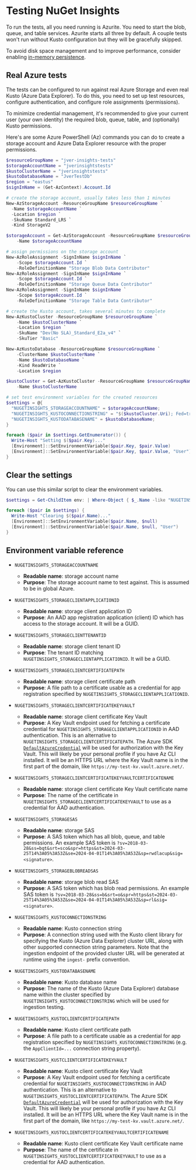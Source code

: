 # Testing NuGet Insights

To run the tests, all you need running is Azurite. You need to start the blob,
queue, and table services. Azurite starts all three by default. A couple tests
won't run without Kusto configuration but they will be gracefully skipped.

To avoid disk space management and to improve performance, consider enabling
[in-memory
persistence](https://learn.microsoft.com/en-us/azure/storage/common/storage-use-azurite?tabs=visual-studio%2Cblob-storage#in-memory-persistence). 

## Real Azure tests

The tests can be configured to run against real Azure Storage and even real
Kusto (Azure Data Explorer). To do this, you need to set up test resources,
configure authentication, and configure role assignments (permissions).

To minimize credential management, it's recommended to give your current user
(your own identity) the required blob, queue, table, and (optionally) Kusto
permissions.

Here's are some Azure PowerShell (Az) commands you can do to create a storage
account and Azure Data Explorer resource with the proper permissions.

```powershell
$resourceGroupName = "jver-insights-tests"
$storageAccountName = "jverinsightstests"
$kustoClusterName = "jverinsightstests"
$kustoDatabaseName = "JverTestDb"
$region = "eastus"
$signInName = (Get-AzContext).Account.Id

# create the storage account, usually takes less than 1 minutes
New-AzStorageAccount -ResourceGroupName $resourceGroupName `
  -Name $storageAccountName `
  -Location $region `
  -SkuName Standard_LRS `
  -Kind StorageV2

$storageAccount = Get-AzStorageAccount -ResourceGroupName $resourceGroupName `
    -Name $storageAccountName

# assign permissions on the storage account
New-AzRoleAssignment -SignInName $signInName `
    -Scope $storageAccount.Id `
    -RoleDefinitionName "Storage Blob Data Contributor"
New-AzRoleAssignment -SignInName $signInName `
    -Scope $storageAccount.Id `
    -RoleDefinitionName "Storage Queue Data Contributor"
New-AzRoleAssignment -SignInName $signInName `
    -Scope $storageAccount.Id `
    -RoleDefinitionName "Storage Table Data Contributor"

# create the Kusto account, takes several minutes to complete
New-AzKustoCluster -ResourceGroupName $resourceGroupName `
    -Name $kustoClusterName `
    -Location $region `
    -SkuName "Dev(No SLA)_Standard_E2a_v4" `
    -SkuTier "Basic"

New-AzKustoDatabase -ResourceGroupName $resourceGroupName `
    -ClusterName $kustoClusterName `
    -Name $kustoDatabaseName `
    -Kind ReadWrite `
    -Location $region

$kustoCluster = Get-AzKustoCluster -ResourceGroupName $resourceGroupName `
    -Name $kustoClusterName

# set test environment variables for the created resources
$settings = @{
  "NUGETINSIGHTS_STORAGEACCOUNTNAME" = $storageAccountName;
  "NUGETINSIGHTS_KUSTOCONNECTIONSTRING" = "$($kustoCluster.Uri); Fed=true";
  "NUGETINSIGHTS_KUSTODATABASENAME" = $kustoDatabaseName;
}

foreach ($pair in $settings.GetEnumerator()) {
  Write-Host "Setting $($pair.Key)..."
  [Environment]::SetEnvironmentVariable($pair.Key, $pair.Value)
  [Environment]::SetEnvironmentVariable($pair.Key, $pair.Value, "User")
}
```

## Clear the settings

You can use this similar script to clear the environment variables.

```powershell
$settings = Get-ChildItem env: | Where-Object { $_.Name -like "NUGETINSIGHTS_*" }

foreach ($pair in $settings) {
  Write-Host "Clearing $($pair.Name)..."
  [Environment]::SetEnvironmentVariable($pair.Name, $null)
  [Environment]::SetEnvironmentVariable($pair.Name, $null, "User")
}
```

## Environment variable reference

- `NUGETINSIGHTS_STORAGEACCOUNTNAME`
  - **Readable name**: storage account name
  - **Purpose**: The storage account name to test against. This is assumed to be
    in global Azure.
  
- `NUGETINSIGHTS_STORAGECLIENTAPPLICATIONID`
  - **Readable name**: storage client application ID
  - **Purpose**: An AAD app registration application (client) ID which has
    access to the storage account. It will be a GUID.
  
- `NUGETINSIGHTS_STORAGECLIENTTENANTID`
  - **Readable name**: storage client tenant ID
  - **Purpose**: The tenant ID matching
    `NUGETINSIGHTS_STORAGECLIENTAPPLICATIONID`. It will be a GUID.
  
- `NUGETINSIGHTS_STORAGECLIENTCERTIFICATEPATH`
  - **Readable name**: storage client certificate path
  - **Purpose**: A file path to a certificate usable as a credential for app
    registration specified by `NUGETINSIGHTS_STORAGECLIENTAPPLICATIONID`.
  
- `NUGETINSIGHTS_STORAGECLIENTCERTIFICATEKEYVAULT`
  - **Readable name**: storage client certificate Key Vault
  - **Purpose**: A Key Vault endpoint used for fetching a certificate credential
    for `NUGETINSIGHTS_STORAGECLIENTAPPLICATIONID` in AAD authentication. This
    is an alternative to `NUGETINSIGHTS_STORAGECLIENTCERTIFICATEPATH`. The Azure
    SDK
    [`DefaultAzureCredential`](https://learn.microsoft.com/en-us/dotnet/api/azure.identity.defaultazurecredential?view=azure-dotnet)
    will be used for authorization with the Key Vault. This will likely be your
    personal profile if you have Az CLI installed. It will be an HTTPS URL where
    the Key Vault name is in the first part of the domain, like
    `https://my-test-kv.vault.azure.net/`.
  
- `NUGETINSIGHTS_STORAGECLIENTCERTIFICATEKEYVAULTCERTIFICATENAME`
  - **Readable name**: storage client certificate Key Vault certificate name
  - **Purpose**: The name of the certificate in
    `NUGETINSIGHTS_STORAGECLIENTCERTIFICATEKEYVAULT` to use as a credential for
    AAD authentication.

- `NUGETINSIGHTS_STORAGESAS`
  - **Readable name**: storage SAS
  - **Purpose**: A SAS token which has all blob, queue, and table permissions.
    An example SAS token is
    `?sv=2018-03-28&ss=bqt&srt=sco&spr=https&st=2024-03-25T14%3A05%3A53Z&se=2024-04-01T14%3A05%3A53Z&sp=rwdlacup&sig=<signature>`.
  
- `NUGETINSIGHTS_STORAGEBLOBREADSAS`
  - **Readable name**: storage blob read SAS
  - **Purpose**: A SAS token which has blob read permissions. An example SAS
    token is
    `?sv=2018-03-28&ss=b&srt=o&spr=https&st=2024-03-25T14%3A05%3A53Z&se=2024-04-01T14%3A05%3A53Z&sp=rl&sig=<signature>`.

- `NUGETINSIGHTS_KUSTOCONNECTIONSTRING`
  - **Readable name**: Kusto connection string
  - **Purpose**: A connection string used with the Kusto client library for
    specifying the Kusto (Azure Data Explorer) cluster URL, along with other
    supported connection string parameters. Note that the ingestion endpoint of
    the provided cluster URL will be generated at runtime using the `ingest-`
    prefix convention.

- `NUGETINSIGHTS_KUSTODATABASENAME`
  - **Readable name**: Kusto database name
  - **Purpose**: The name of the Kusto (Azure Data Explorer) database name
    within the cluster specified by `NUGETINSIGHTS_KUSTOCONNECTIONSTRING` which
    will be used for ingestion testing.

- `NUGETINSIGHTS_KUSTOCLIENTCERTIFICATEPATH`
  - **Readable name**: Kusto client certificate path
  - **Purpose**: A file path to a certificate usable as a credential for app
    registration specified by `NUGETINSIGHTS_KUSTOCONNECTIONSTRING` (e.g. the
    `AppClientId=...` connection string property).
  
- `NUGETINSIGHTS_KUSTCLIENTCERTIFICATEKEYVAULT`
  - **Readable name**: Kusto client certificate Key Vault
  - **Purpose**: A Key Vault endpoint used for fetching a certificate credential
    for `NUGETINSIGHTS_KUSTOCONNECTIONSTRING` in AAD authentication. This is an
    alternative to `NUGETINSIGHTS_KUSTOCLIENTCERTIFICATEPATH`. The Azure SDK
    [`DefaultAzureCredential`](https://learn.microsoft.com/en-us/dotnet/api/azure.identity.defaultazurecredential?view=azure-dotnet)
    will be used for authorization with the Key Vault. This will likely be your
    personal profile if you have Az CLI installed. It will be an HTTPS URL where
    the Key Vault name is in the first part of the domain, like
    `https://my-test-kv.vault.azure.net/`.
  
- `NUGETINSIGHTS_KUSTOCLIENTCERTIFICATEKEYVAULTCERTIFICATENAME`
  - **Readable name**: Kusto client certificate Key Vault certificate name
  - **Purpose**: The name of the certificate in
    `NUGETINSIGHTS_KUSTOCLIENTCERTIFICATEKEYVAULT` to use as a credential for
    AAD authentication.
